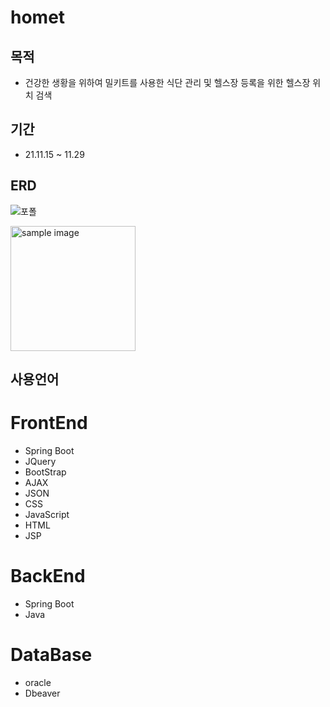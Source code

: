 # homet     
## 목적
- 건강한 생황을 위하여 밀키트를 사용한 식단 관리 및 헬스장 등록을 위한 헬스장 위치 검색
## 기간
- 21.11.15 ~ 11.29
## ERD
![포폴](https://user-images.githubusercontent.com/90165033/145937030-2f717d2c-b2d2-47b5-b0ba-5f74858b38bd.jpg)

<a href="#"><img src="https://github.com/kangkyuseok/homet/images/a2.jpg" width="200px" alt="sample image"><a/>

## **사용언어**
# FrontEnd
- Spring Boot
- JQuery
- BootStrap
- AJAX
- JSON
- CSS
- JavaScript
- HTML
- JSP
# BackEnd
- Spring Boot
- Java
# DataBase
- oracle
- Dbeaver

